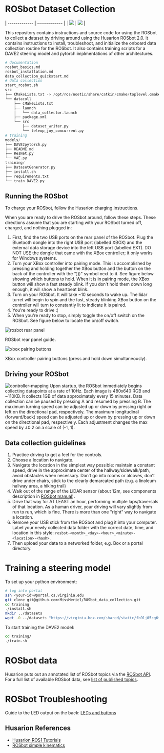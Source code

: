 # ROSbot Dataset Collection

| ------------- | ------------- |
| ![](figures/IMG_8418.jpg)  |  ![](figures/dataset.jpg) |

This repository contains instructions and source code for using the ROSbot to collect a dataset by driving around using the Husarion ROSbot 2.0.
It contains instructions to install, troubleshoot, and initialize the onboard data collection routine for the ROSbot.
It also contains training scripts for a DAVE2 steering model and pytorch implmentations of other architectures.

```python
# documentation
rosbot_basics.md
rosbot_installation.md
data_collection_quickstart.md
# data collection
start_rosbot.sh
src
├── CMakeLists.txt -> /opt/ros/noetic/share/catkin/cmake/toplevel.cmake
└── datacoll
    ├── CMakeLists.txt
    ├── launch
    │   └── data_collector.launch
    ├── package.xml
    └── src
        ├── dataset_writer.py
        └── teleop_joy_concurrent.py
# training
models/
├── DAVE2pytorch.py
├── README.md
├── ResNet.py
└── VAE.py
training/
├── DatasetGenerator.py
├── install.sh
├── requirements.txt
└── train_DAVE2.py
```
## Running the ROSbot

To charge your ROSbot, follow the Husarion [charging instructions](https://husarion.com/manuals/rosbot/#charging-rosbot).

When you are ready to drive the ROSbot around, follow these steps. 
These directions assume that you are starting with your ROSbot turned off, charged, and nothing plugged in:
1. First, find the two USB ports on the rear panel of the ROSbot. Plug the Bluetooth dongle into the right USB port (labelled XBOX) and the external data storage device into the left USB port (labelled EXT). DO NOT USE the dongle that came with the XBox controller; it only works for Windows systems.
2. Turn your XBox controller into pairing mode. This is accomplished by pressing and holding together the XBox button and the button on the back of the controller with the ")))" symbol next to it. See figure below showing which buttons to hold. When it is in pairing mode, the XBox button will show a fast steady blink. If you don't hold them down long enough, it will show a heartbeat blink.
3. Turn on your ROSbot. It will take ~10 seconds to wake up. The lidar turret will begin to spin and the fast, steady blinking XBox button on the controller will turn to constantly lit to indicate it is paired.
4. You're ready to drive :)
5. When you're ready to stop, simply toggle the on/off switch on the ROSbot. See figure below to locate the on/off switch.

![rosbot rear panel](figures/rosbot-rear-panel.png)

ROSbot rear panel guide.

![xbox pairing buttons](figures/xbox-pairing-buttons.jpeg)

XBox controller pairing buttons (press and hold down simultaneously).

## Driving your ROSbot
![controller-mapping](figures/xbox-controller-mapping.png)
Upon startup, the ROSbot immediately begins collecting datapoints at a rate of 10Hz.
Each image is 480x640 RGB and ~110KB. It collects 1GB of data approximately every 15 minutes.
Data collection can be paused by pressing A and resumed by pressing B.
The maximum turning speed can be adjusted up or down by pressing right or left on the directional pad, respectively.
The maximum longitudinal (forward/back) speed can be adjusted up or down by pressing up or down on the directional pad, respectively.
Each adjustment changes the max speed by ±0.2 on a scale of (-1, 1).

## Data collection guidelines

1. Practice driving to get a feel for the controls.
2. Choose a location to navigate. 
3. Navigate the location in the simplest way possible: maintain a constant speed, drive in the approximate center of the hallway/sidewalk/path, avoid obstacles when necessary. Don’t go into rooms or alcoves, don’t drive under chairs, stick to the clearly demarcated path (e.g. a linoleum hallway area, a hiking trail)
4. Walk out of the range of the LiDAR sensor (about 12m, see components description in [ROSbot manual](https://husarion.com/manuals/rosbot/)).
4. Drive that way for AT LEAST an hour, performing multiple laps/traversals of that location. As a human driver, your driving will vary slightly from run to run, which is fine. There is more than one "right" way to navigate a location.
5. Remove your USB stick from the ROSbot and plug it into your computer. Label your newly collected data folder with the correct date, time, and location in this style: `rosbot-<month>_<day>-<hour>_<minute>-<location>-<hash>`. 
7. Then upload your data to a networked folder, e.g. Box or a portal directory.

# Training a steering model

To set up your python environment:
```bash
# log into portal
ssh <your-id>@portal.cs.virginia.edu
git clone git@github.com:MissMeriel/ROSbot_data_collection.git
cd training
./install.sh
mkdir ../datasets
wget -O ../datasets "https://virginia.box.com/shared/static/fb9lj05cg6twkq92gh7el3q9jdu5wd1n"
```

To start training the DAVE2 model:
```bash
cd training/
./train.sh
```

# ROSbot data
Husarion puts out an annotated list of ROSbot topics via the [ROSbot API](https://husarion.com/manuals/rosbot/#ros-api).
For a full list of available ROSbot data, see [list of published topics](ROSbot-pub-topics.txt).

# ROSbot Troubleshooting

Guide to the LED output on the back: [LEDs and buttons](https://husarion.com/manuals/core2/#leds-and-buttons)

## Husarion References

* [Husarion ROS1 Tutorials](https://husarion.com/tutorials/ros-tutorials/1-ros-introduction/)
* [ROSbot simple kinematics](https://husarion.com/tutorials/ros-tutorials/3-simple-kinematics-for-mobile-robot/)
